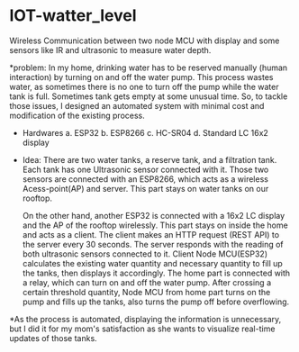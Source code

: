 # IOT-watter_level
Wireless Communication between two node MCU with display and some sensors like IR and ultrasonic to measure water depth.

*problem: In my home, drinking water has to be reserved manually (human interaction) by turning on and off the water pump. This process wastes water, as sometimes there is no one to turn off the pump while the water tank is full. Sometimes tank gets empty at some unusual time. So, to tackle those issues, I designed an automated system with minimal cost and modification of the existing process.

 * Hardwares
  a. ESP32
  b. ESP8266
  c. HC-SR04
  d. Standard LC 16x2 display
  
 * Idea: There are two water tanks, a reserve tank, and a filtration tank. Each tank has one Ultrasonic sensor connected with it. Those two sensors are connected with an ESP8266, which acts as a wireless Acess-point(AP) and server. This part stays on water tanks on our rooftop.  
    
   On the other hand, another ESP32 is connected with a 16x2 LC display and the AP of the rooftop wirelessly. This part stays on inside the home and acts as a client. The client makes an HTTP request (REST API) to the server every 30 seconds. The server responds with the reading of both ultrasonic sensors connected to it. Client Node MCU(ESP32) calculates the existing water quantity and necessary quantity to fill up the tanks, then displays it accordingly. The home part is connected with a relay, which can turn on and off the water pump. After crossing a certain threshold quantity, Node MCU from home part turns on the pump and fills up the tanks, also turns the pump off before overflowing.
   
*As the process is automated, displaying the information is unnecessary, but I did it for my mom's satisfaction as she wants to visualize real-time updates of those tanks.
